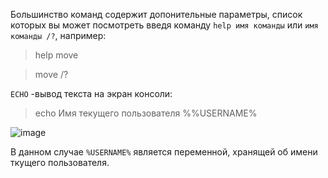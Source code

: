 Большинство команд содержит допонительные параметры, список которых вы может посмотреть введя команду `help имя команды` или `имя команды /?`, например:
> help move

> move /?

`ECHO` -вывод текста на экран консоли:
>  echo Имя текущего пользователя %%USERNAME%

![image](htts://user-imagesgithubusercontent.com/16436481/131786517-39094e97-9b3a-42f6-a4ea-849db7a0587e.png)

В данном случае `%USERNAME%` является переменной, хранящей об имени ткущего пользователя.

